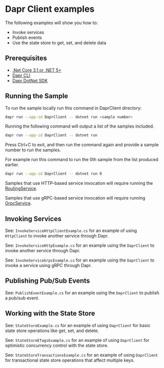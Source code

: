 # Dapr Client examples

The following examples will show you how to:

- Invoke services
- Publish events
- Use the state store to get, set, and delete data

## Prerequisites

* [.Net Core 3.1 or .NET 5+](https://dotnet.microsoft.com/download)
* [Dapr CLI](https://github.com/dapr/cli)
* [Dapr DotNet SDK](https://github.com/dapr/dotnet-sdk)

## Running the Sample

To run the sample locally run this command in DaprClient directory:
```sh
dapr run --app-id DaprClient -- dotnet run <sample number>
```

Running the following command will output a list of the samples included. 
```sh
dapr run --app-id DaprClient -- dotnet run
```

Press Ctrl+C to exit, and then run the command again and provide a sample number to run the samples.

For example run this command to run the 0th sample from the list produced earlier.
```sh
dapr run --app-id DaprClient -- dotnet run 0
```

Samples that use HTTP-based service invocation will require running the [RoutingService](../../AspNetCore/RoutingSample).

Samples that use gRPC-based service invocation will require running [GrpcService](../../AspNetCore/GrpcServiceSample).

## Invoking Services

See: `InvokeServiceHttpClientExample.cs` for an example of using `HttpClient` to invoke another service through Dapr.

See: `InvokeServiceHttpExample.cs` for an example using the `DaprClient` to invoke another service through Dapr.

See: `InvokeServiceGrpcExample.cs` for an example using the `DaprClient` to invoke a service using gRPC through Dapr.

## Publishing Pub/Sub Events

See: `PublishEventExample.cs` for an example using the `DaprClient` to publish a pub/sub event.

## Working with the State Store

See: `StateStoreExample.cs` for an example of using `DaprClient` for basic state store operations like get, set, and delete.

See: `StateStoreETagsExample.cs` for an example of using `DaprClient` for optimistic concurrency control with the state store.

See: `StateStoreTransactionsExample.cs` for an example of using `DaprClient` for transactional state store operations that affect multiple keys. 
